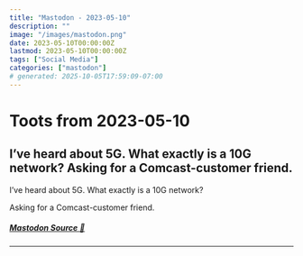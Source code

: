 ```yaml
---
title: "Mastodon - 2023-05-10"
description: ""
image: "/images/mastodon.png"
date: 2023-05-10T00:00:00Z
lastmod: 2023-05-10T00:00:00Z
tags: ["Social Media"]
categories: ["mastodon"]
# generated: 2025-10-05T17:59:09-07:00
---
```


# Toots from 2023-05-10

## I’ve heard about 5G. What exactly is a 10G network?  Asking for a Comcast-customer friend.

I’ve heard about 5G. What exactly is a 10G network?

Asking for a Comcast-customer friend.

##### [Mastodon Source 🐘](https://hachyderm.io/@mweagle/110342742580180338)

---

